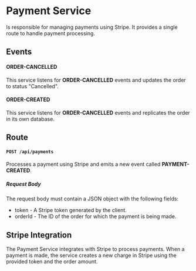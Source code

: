 # Payment Service

Is responsible for managing payments using Stripe. It provides a single route to handle payment processing.

## Events

#### ORDER-CANCELLED

This service listens for **ORDER-CANCELLED** events and updates the order to status "Cancelled".

#### ORDER-CREATED

This service listens for **ORDER-CANCELLED** events and replicates the order in its own database.

## Route

#### `POST /api/payments`

Processes a payment using Stripe and emits a new event called **PAYMENT-CREATED**.

##### Request Body

The request body must contain a JSON object with the following fields:

- token - A Stripe token generated by the client.
- orderId - The ID of the order for which the payment is being made.

## Stripe Integration

The Payment Service integrates with Stripe to process payments. When a payment is made, the service creates a new charge in Stripe using the provided token and the order amount.
